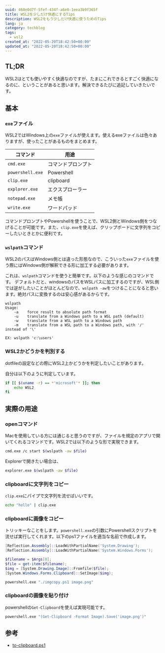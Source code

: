 ```yaml
---
uuid: 460e0d7f-5fef-434f-a6e0-1eea3b9f365f
title: WSL2を少しだけ快適にするTips
description: WSL2をもう少しだけ快適に使うためのTips
lang: ja
category: techblog
tags:
  - wsl2
created_at: "2022-05-20T18:42:50+00:00"
updated_at: "2022-05-20T18:42:50+00:00"
---
```


## TL;DR

WSL2はとても使いやすく快適なのですが、たまにこれできるとすごく快適になるのに、ということがあると思います。解決できるたびに追記していきたいです。

## 基本

### `exe`ファイル

WSL2ではWindows上の`exe`ファイルが使えます。使えるexeファイルは色々ありますが、使ったことがあるものをまとめます。

| コマンド         | 用途               |
| ---------------- | ------------------ |
| `cmd.exe`        | コマンドプロンプト |
| `powershell.exe` | Powershell         |
| `clip.exe`       | clipboard          |
| `explorer.exe`   | エクスプローラー   |
| `notepad.exe`    | メモ帳             |
| `write.exe`      | ワードパッド       |

コマンドプロンプトやPowershellを使うことで、WSL2側とWindows側をつなげることが可能です。また、`clip.exe`を使えば、クリップボードに文字列をコピーしたいときとかに便利です。

### `wslpath`コマンド

WSL2のパスはWindows側とは違った形態なので、こういった`exe`ファイルを使う際にはWindows側が解釈できる形に加工する必要があります。

これは、`wslpath`コマンドを使うと簡単です。以下のような感じのコマンドです。
デフォルトだと、windowsのパスをWSLパスに加工するのですが、WSL側では逆がしたいことがほとんどなので、`wslpath -aw`をつけることになると思います。絶対パスに変換するのは安心感があるからです。

```
wslpath
Usage:
    -a    force result to absolute path format
    -u    translate from a Windows path to a WSL path (default)
    -w    translate from a WSL path to a Windows path
    -m    translate from a WSL path to a Windows path, with '/' instead of '\'

EX: wslpath 'c:\users'
```

### WSL2かどうかを判別する

dotfileの設定などの際にWSL2上かどうかを判定したいことがあります。

自分は以下のように判定しています。

```bash
if [[ $(uname -r) == *'microsoft'* ]]; then
    echo WSL2
fi
```

## 実際の用途

### openコマンド

Macを使用している方には通じると思うのですが、ファイルを規定のアプリで開いてくれるコマンドです。WSL2では以下のような形で実現できます。

```bash
cmd.exe /c start $(wslpath -aw $file)
```

Explorerで開きたい場合は、

```bash
explorer.exe $(wslpath -aw $file)
```

### clipboardに文字列をコピー

`clip.exe`にパイプで文字列を流せばいいです。

```bash
echo "hello" | clip.exe
```

### clipboardに画像をコピー

トリッキーなことをします。`powershell.exe`の引数にPowershellスクリプトを流せば実行してくれます。以下のps1ファイルを適当な名前で作成します。

```powershell:title=imgcopy.ps1
[Reflection.Assembly]::LoadWithPartialName('System.Drawing');
[Reflection.Assembly]::LoadWithPartialName('System.Windows.Forms');

$filename = $Args[0];
$file = get-item($filename);
$img = [System.Drawing.Image]::Fromfile($file);
[System.Windows.Forms.Clipboard]::SetImage($img);
```

```bash
powershell.exe "./imgcopy.ps1 image.png"
```

### clipboardの画像を貼り付け

powershellの`Get-Clipboard`を使えば実現可能です。

```bash
powershell.exe "(Get-Clipboard -Format Image).Save('image.png')"
```

## 参考

- [to-clipboard.ps1](https://gist.github.com/andytuba/13b9fe7ea7f3405c04d338f93b399ff8)
